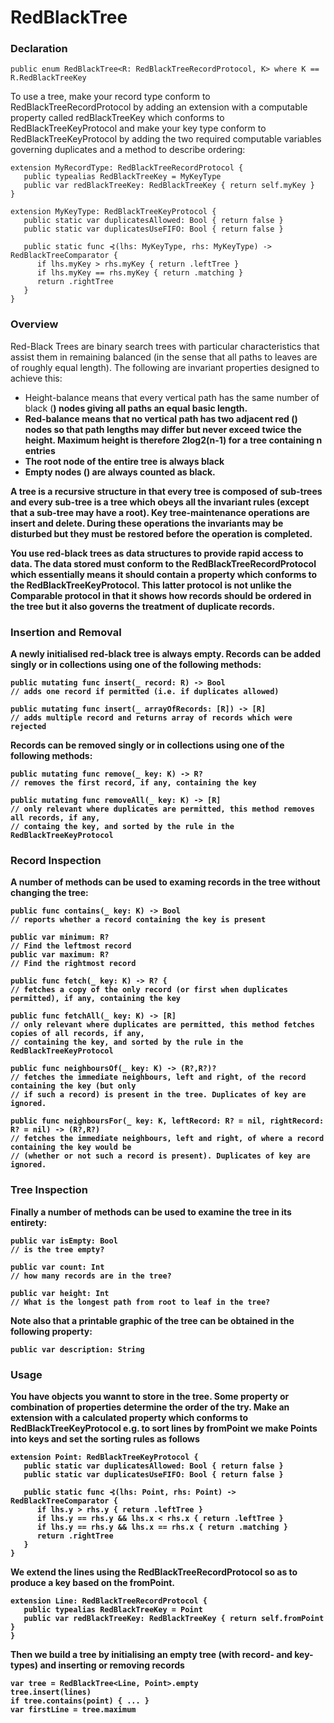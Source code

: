 # RedBlackTree

### Declaration
    public enum RedBlackTree<R: RedBlackTreeRecordProtocol, K> where K == R.RedBlackTreeKey
    
To use a tree, make your record type conform to RedBlackTreeRecordProtocol by adding an extension with a computable property called redBlackTreeKey which conforms to RedBlackTreeKeyProtocol and make your key type conform to RedBlackTreeKeyProtocol by adding the two required computable variables governing duplicates and a method to describe ordering:

    extension MyRecordType: RedBlackTreeRecordProtocol {
       public typealias RedBlackTreeKey = MyKeyType
       public var redBlackTreeKey: RedBlackTreeKey { return self.myKey }
    }

    extension MyKeyType: RedBlackTreeKeyProtocol {
       public static var duplicatesAllowed: Bool { return false }
       public static var duplicatesUseFIFO: Bool { return false }

       public static func ⊰(lhs: MyKeyType, rhs: MyKeyType) -> RedBlackTreeComparator {
          if lhs.myKey > rhs.myKey { return .leftTree }
          if lhs.myKey == rhs.myKey { return .matching }
          return .rightTree
       }
    }

### Overview
Red-Black Trees are binary search trees with particular characteristics that assist them in remaining balanced (in the sense that all paths to leaves are of roughly equal length).
The following are invariant properties designed to achieve this:

- Height-balance means that every vertical path has the same number of black (<b>) nodes giving all paths an equal basic length.
- Red-balance means that no vertical path has two adjacent red (<r>) nodes so that path lengths may differ but never exceed twice the <b> height. Maximum height is therefore 2log2(n-1) for a tree containing n entries
- The root node of the entire tree is always black <b>
- Empty nodes (<e>) are always counted as black.

A tree is a recursive structure in that every tree is composed of sub-trees and every sub-tree is a tree which obeys all the invariant rules (except that a sub-tree may have a <r> root). Key tree-maintenance operations are insert and delete. During these operations the invariants may be disturbed but they must be restored before the operation is completed.

You use red-black trees as data structures to provide rapid access to data. The data stored must conform to the RedBlackTreeRecordProtocol which essentially means it should contain a property which conforms to the RedBlackTreeKeyProtocol. This latter protocol is not unlike the Comparable protocol in that it shows how records should be ordered in the tree but it also governs the treatment of duplicate records.

### Insertion and Removal
A newly initialised red-black tree is always empty. Records can be added singly or in collections using one of the following methods:

    public mutating func insert(_ record: R) -> Bool
    // adds one record if permitted (i.e. if duplicates allowed) 
   
    public mutating func insert(_ arrayOfRecords: [R]) -> [R]
    // adds multiple record and returns array of records which were rejected

Records can be removed singly or in collections using one of the following methods:

    public mutating func remove(_ key: K) -> R?
    // removes the first record, if any, containing the key

    public mutating func removeAll(_ key: K) -> [R]
    // only relevant where duplicates are permitted, this method removes all records, if any,
    // containg the key, and sorted by the rule in the RedBlackTreeKeyProtocol

### Record Inspection
A number of methods can be used to examing records in the tree without changing the tree:

    public func contains(_ key: K) -> Bool 
    // reports whether a record containing the key is present

    public var minimum: R?
    // Find the leftmost record
    public var maximum: R?
    // Find the rightmost record

    public func fetch(_ key: K) -> R? {
    // fetches a copy of the only record (or first when duplicates permitted), if any, containing the key

    public func fetchAll(_ key: K) -> [R]
    // only relevant where duplicates are permitted, this method fetches copies of all records, if any,
    // containing the key, and sorted by the rule in the RedBlackTreeKeyProtocol

    public func neighboursOf(_ key: K) -> (R?,R?)?
    // fetches the immediate neighbours, left and right, of the record containing the key (but only 
    // if such a record) is present in the tree. Duplicates of key are ignored.

    public func neighboursFor(_ key: K, leftRecord: R? = nil, rightRecord: R? = nil) -> (R?,R?)
    // fetches the immediate neighbours, left and right, of where a record containing the key would be
    // (whether or not such a record is present). Duplicates of key are ignored.

### Tree Inspection
Finally a number of methods can be used to examine the tree in its entirety:

    public var isEmpty: Bool
    // is the tree empty?
    
    public var count: Int
    // how many records are in the tree?
    
    public var height: Int
    // What is the longest path from root to leaf in the tree?

Note also that a printable graphic of the tree can be obtained in the following property:

    public var description: String


### Usage
You have  objects you wannt to store in the tree. Some property or combination of properties determine the order of the try. Make an extension with a calculated property which conforms to RedBlackTreeKeyProtocol e.g. to sort lines by fromPoint we make Points into keys and set the sorting rules as follows

    extension Point: RedBlackTreeKeyProtocol {
       public static var duplicatesAllowed: Bool { return false }
       public static var duplicatesUseFIFO: Bool { return false }
   
       public static func ⊰(lhs: Point, rhs: Point) -> RedBlackTreeComparator {
          if lhs.y > rhs.y { return .leftTree }
          if lhs.y == rhs.y && lhs.x < rhs.x { return .leftTree }
          if lhs.y == rhs.y && lhs.x == rhs.x { return .matching }
          return .rightTree
       }
    }

We extend the lines using the RedBlackTreeRecordProtocol so as to produce a key based on the fromPoint.

    extension Line: RedBlackTreeRecordProtocol {
       public typealias RedBlackTreeKey = Point
       public var redBlackTreeKey: RedBlackTreeKey { return self.fromPoint }
    }

Then we build a tree by initialising an empty tree (with record- and key-types) and inserting or removing records

    var tree = RedBlackTree<Line, Point>.empty
    tree.insert(lines)
    if tree.contains(point) { ... }
    var firstLine = tree.maximum
